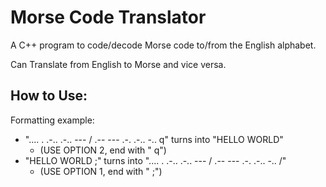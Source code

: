 # Morse Code Translator
A C++ program to code/decode Morse code to/from the English alphabet.

Can Translate from English to Morse and vice versa.


## How to Use:
Formatting example:
- ".... . .-.. .-.. --- / .-- --- .-. .-.. -.. q"   turns into   "HELLO WORLD"
  - (USE OPTION 2, end with " q")
- "HELLO WORLD ;"   turns into   ".... . .-.. .-.. --- / .-- --- .-. .-.. -.. /"
  - (USE OPTION 1, end with " ;")
